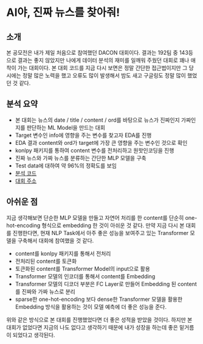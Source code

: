 # AI야, 진짜 뉴스를 찾아줘!

## 소개
본 공모전은 내가 제일 처음으로 참여했던 DACON 대회이다. 결과는 192팀 중 143등으로 결과는 좋지 않았지만 나에게 데이터 분석의 재미를 일깨워 주웠던 대회로 꽤나 애착이 가는 대회이다. 본 대회 코드를 지금 다시 보면은 정말 간단한 접근법이지만 그 당시에는 정말 많은 노력을 했고 오류도 많이 발생해서 밤도 새고 구글링도 정말 많이 했었던 것 같다.

## 분석 요약
- 본 대회는 뉴스의 date / title / content / ord를 바탕으로 뉴스가 진짜인지 가짜인지를 판단하는 ML Model을 만드는 대회
- Target 변수인 info에 영향을 주는 변수를 찾고자 EDA를 진행
- EDA 결과 content와 ord가 target에 가장 큰 영향을 주는 변수인 것으로 확인
- konlpy 패키지를 통하여 content 변수를 전처리하고 원핫인코딩을 진행
- 진짜 뉴스와 가짜 뉴스를 분류하는 간단한 MLP 모델을 구축
- Test data에 대하여 약 96%의 정확도를 보임
- [분석 코드](https://dacon.io/competitions/official/235658/codeshare/2027?page=1&dtype=recent)
- [대회 주소](https://dacon.io/competitions/official/235658/codeshare)

## 아쉬운 점
지금 생각해보면 단순한 MLP 모델을 만들고 자연어 처리를 한 content를 단순히 one-hot-encoding 형식으로 embedding 한 것이 아쉬운 것 같다. 만약 지금 다시 본 대회를 진행한다면, 현재 NLP Task에서 아주 좋은 성능을 보여주고 있는 Transformer 모델을 구축해서 대회에 참여했을 것 같다.

- content를 konlpy 패키지를 통해서 전처리
- 전처리된 content를 토큰화
- 토큰화된 content를 Transformer Model의 input으로 활용
- Transformer 모델의 인코더를 통해서 content를 Embedding
- Transformer 모델의 디코더 부분은 FC Layer로 만들어 Embedding 된 content를 진짜와 가짜 뉴스로 분리
- sparse한 one-hot-encoding 보다 dense한 Transformer 모델을 활용한 Embedding 방식을 활용하는 것이 모델 예측에 더 좋은 성능을 준다.

위와 같은 방식으로 본 대회를 진행했었다면 더 좋은 성적을 받았을 것이다. 하지만 본 대회가 없었다면 지금의 나도 없다고 생각하기 때문에 내가 성장을 하는데 좋은 밑거름이 되었다고 생각된다.